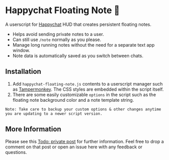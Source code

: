 # Happychat Floating Note 👻

A userscript for [Happychat](https://github.com/Automattic/happychat) HUD that creates persistent floating notes.

- Helps avoid sending private notes to a user.
- Can still use `/note` normally as you please.
- Manage long running notes without the need for a separate text app window.
- Note data is automatically saved as you switch between chats.

## Installation

1. Add `happychat-floating-note.js` contents to a userscript manager such as [Tampermonkey](https://tampermonkey.net/). The CSS styles are embedded within the script itself.
2. There are some easily customizable `options` in the script such as the floating note background color and a note template string.

```
Note: Take care to backup your custom options & other changes anytime you are updating to a newer script version.
```

## More Information

Please see this [Todo: private post](https://wordpress.com) for further information. Feel free to drop a comment on that post or open an issue here with any feedback or questions.